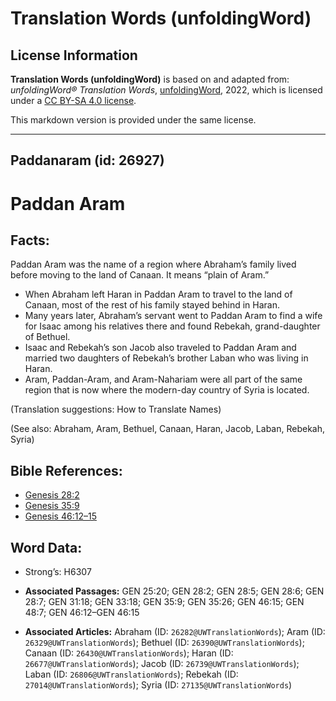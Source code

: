 # Translation Words (unfoldingWord)

## License Information

**Translation Words (unfoldingWord)** is based on and adapted from: _unfoldingWord® Translation Words_, [unfoldingWord](https://unfoldingword.org/utw), 2022, which is licensed under a [CC BY-SA 4.0 license](https://creativecommons.org/licenses/by-sa/4.0/legalcode.en).

This markdown version is provided under the same license.



--------------------------------

## Paddanaram (id: 26927)

Paddan Aram
===========

Facts:
------

Paddan Aram was the name of a region where Abraham’s family lived before moving to the land of Canaan. It means “plain of Aram.”

* When Abraham left Haran in Paddan Aram to travel to the land of Canaan, most of the rest of his family stayed behind in Haran.
* Many years later, Abraham’s servant went to Paddan Aram to find a wife for Isaac among his relatives there and found Rebekah, grand\-daughter of Bethuel.
* Isaac and Rebekah’s son Jacob also traveled to Paddan Aram and married two daughters of Rebekah’s brother Laban who was living in Haran.
* Aram, Paddan\-Aram, and Aram\-Nahariam were all part of the same region that is now where the modern\-day country of Syria is located.

(Translation suggestions: How to Translate Names)

(See also: Abraham, Aram, Bethuel, Canaan, Haran, Jacob, Laban, Rebekah, Syria)

Bible References:
-----------------

* [Genesis 28:2](https://ref.ly/Gen28:2)
* [Genesis 35:9](https://ref.ly/Gen35:9)
* [Genesis 46:12–15](https://ref.ly/Gen46:12-Gen46:15)

Word Data:
----------

* Strong’s: H6307

* **Associated Passages:** GEN 25:20; GEN 28:2; GEN 28:5; GEN 28:6; GEN 28:7; GEN 31:18; GEN 33:18; GEN 35:9; GEN 35:26; GEN 46:15; GEN 48:7; GEN 46:12–GEN 46:15
* **Associated Articles:** Abraham (ID: `26282@UWTranslationWords`); Aram (ID: `26329@UWTranslationWords`); Bethuel (ID: `26390@UWTranslationWords`); Canaan (ID: `26430@UWTranslationWords`); Haran (ID: `26677@UWTranslationWords`); Jacob (ID: `26739@UWTranslationWords`); Laban (ID: `26806@UWTranslationWords`); Rebekah (ID: `27014@UWTranslationWords`); Syria (ID: `27135@UWTranslationWords`)

